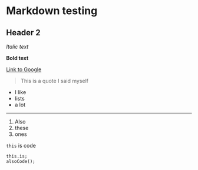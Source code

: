# Markdown testing

## Header 2

*Italic text*

**Bold text**

[Link to Google](https://www.google.com)

> This is a quote I said myself

* I like
* lists
* a lot

---

1. Also 
2. these 
3. ones

`this` is code

```
this.is;
alsoCode();
```
